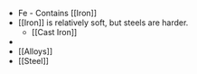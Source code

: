 - Fe - Contains [[Iron]]
- [[Iron]] is relatively soft, but steels are harder.
	- [[Cast Iron]]
-
- [[Alloys]]
- [[Steel]]